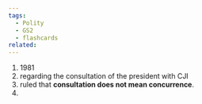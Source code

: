```yaml
---
tags:
  - Polity
  - GS2
  - flashcards
related: 
---
```

1. 1981
2. regarding the consultation of the president with CJI
3. ruled that **consultation does not mean concurrence**.
4. 